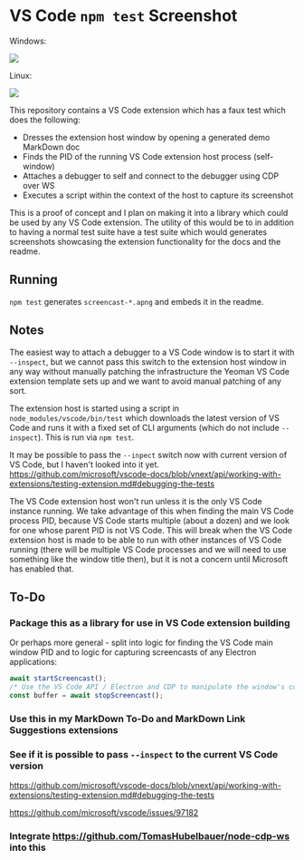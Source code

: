 # VS Code `npm test` Screenshot

Windows:

<!-- screencast win32 -->
![](screencast-2020-11-22T20-15-03.750Z-win32.apng)
<!-- /screencast win32 -->

Linux:

<!-- screencast linux -->
![](screencast-2020-05-07T20-29-41.103Z-linux.apng)
<!-- /screencast linux -->

This repository contains a VS Code extension which has a faux test which does
the following:

- Dresses the extension host window by opening a generated demo MarkDown doc
- Finds the PID of the running VS Code extension host process (self-window)
- Attaches a debugger to self and connect to the debugger using CDP over WS
- Executes a script within the context of the host to capture its screenshot

This is a proof of concept and I plan on making it into a library which could be
used by any VS Code extension. The utility of this would be to in addition to
having a normal test suite have a test suite which would generates screenshots
showcasing the extension functionality for the docs and the readme.

## Running

`npm test` generates `screencast-*.apng` and embeds it in the readme.

## Notes

The easiest way to attach a debugger to a VS Code window is to start it with
`--inspect`, but we cannot pass this switch to the extension host window in any
way without manually patching the infrastructure the Yeoman VS Code extension
template sets up and we want to avoid manual patching of any sort.

The extension host is started using a script in `node_modules/vscode/bin/test`
which downloads the latest version of VS Code and runs it with a fixed set of
CLI arguments (which do not include `--inspect`). This is run via `npm test`.

It may be possible to pass the `--inpect` switch now with current version of VS
Code, but I haven't looked into it yet.
https://github.com/microsoft/vscode-docs/blob/vnext/api/working-with-extensions/testing-extension.md#debugging-the-tests

The VS Code extension host won't run unless it is the only VS Code instance
running. We take advantage of this when finding the main VS Code process PID,
because VS Code starts multiple (about a dozen) and we look for one whose parent
PID is not VS Code. This will break when the VS Code extension host is made to
be able to run with other instances of VS Code running (there will be multiple
VS Code processes and we will need to use something like the window title then),
but it is not a concern until Microsoft has enabled that.

## To-Do

### Package this as a library for use in VS Code extension building

Or perhaps more general - split into logic for finding the VS Code main window
PID and to logic for capturing screencasts of any Electron applications:

```js
await startScreencast();
/* Use the VS Code API / Electron and CDP to manipulate the window's contents */
const buffer = await stopScreencast();
```

### Use this in my MarkDown To-Do and MarkDown Link Suggestions extensions

### See if it is possible to pass `--inspect` to the current VS Code version

https://github.com/microsoft/vscode-docs/blob/vnext/api/working-with-extensions/testing-extension.md#debugging-the-tests

https://github.com/microsoft/vscode/issues/97182

### Integrate https://github.com/TomasHubelbauer/node-cdp-ws into this
